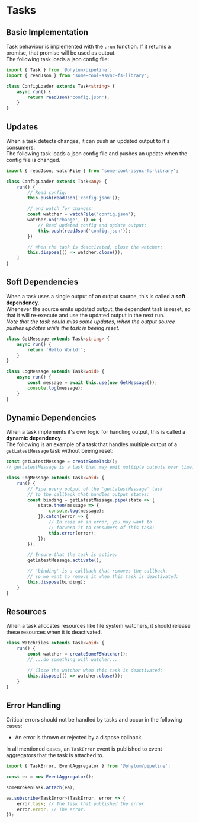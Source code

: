 # Tasks

## Basic Implementation
Task behaviour is implemented with the `.run` function. If it returns a promise, that promise will be used as output.<br>
The following task loads a json config file:
```ts
import { Task } from '@phylum/pipeline';
import { readJson } from 'some-cool-async-fs-library';

class ConfigLoader extends Task<string> {
    async run() {
        return readJson('config.json');
    }
}
```

## Updates
When a task detects changes, it can push an updated output to it's consumers.<br>
The following task loads a json config file and pushes an update when the config file is changed.
```ts
import { readJson, watchFile } from 'some-cool-async-fs-library';

class ConfigLoader extends Task<any> {
    run() {
        // Read config:
        this.push(readJson('config.json'));

        // and watch for changes:
        const watcher = watchFile('config.json');
        watcher.on('change', () => {
            // Read updated config and update output:
            this.push(readJson('config.json'));
        })

        // When the task is deactivated, close the watcher:
        this.dispose(() => watcher.close());
    }
}
```

## Soft Dependencies
When a task uses a single output of an output source, this is called a **soft dependency**.<br>
Whenever the source emits updated output, the dependent task is reset, so that it will re-execute and use the updated output in the next run.<br>
*Note that the task could miss some updates, when the output source pushes updates while the task is beeing reset.*
```ts
class GetMessage extends Task<string> {
    async run() {
        return 'Hello World!';
    }
}

class LogMessage extends Task<void> {
    async run() {
        const message = await this.use(new GetMessage());
        console.log(message);
    }
}
```

## Dynamic Dependencies
When a task implements it's own logic for handling output, this is called a **dynamic dependency**.<br>
The following is an example of a task that handles multiple output of a `getLatestMessage` task without beeing reset:
```ts
const getLatestMessage = createSomeTask();
// getLatestMessage is a task that may emit multiple outputs over time.

class LogMessage extends Task<void> {
    run() {
        // Pipe every output of the 'getLatestMessage' task
        // to the callback that handles output states:
        const binding = getLatestMessage.pipe(state => {
            state.then(message => {
                console.log(message);
            }).catch(error => {
                // In case of an error, you may want to
                // forward it to consumers of this task:
                this.error(error);
            });
        });

        // Ensure that the task is active:
        getLatestMessage.activate();

        // 'binding' is a callback that removes the callback,
        // so we want to remove it when this task is deactivated:
        this.dispose(binding);
    }
}
```

## Resources
When a task allocates resources like file system watchers, it should release these resources when it is deactivated.
```ts
class WatchFiles extends Task<void> {
    run() {
        const watcher = createSomeFSWatcher();
        // ...do something with watcher...

        // Close the watcher when this task is deactivated:
        this.dispose(() => watcher.close());
    }
}
```

## Error Handling
Critical errors should not be handled by tasks and occur in the following cases:
+ An error is thrown or rejected by a dispose callback.

In all mentioned cases, an `TaskError` event is published to event aggregators that the task is attached to.
```ts
import { TaskError, EventAggregator } from '@phylum/pipeline';

const ea = new EventAggregator();

someBrokenTask.attach(ea);

ea.subscribe<TaskError>(TaskError, error => {
    error.task; // The task that published the error.
    error.error; // The error.
});
```
